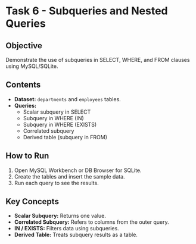 # Task 6 - Subqueries and Nested Queries

## Objective
Demonstrate the use of subqueries in SELECT, WHERE, and FROM clauses using MySQL/SQLite.

## Contents
- **Dataset:** `departments` and `employees` tables.
- **Queries:**
  - Scalar subquery in SELECT
  - Subquery in WHERE (IN)
  - Subquery in WHERE (EXISTS)
  - Correlated subquery
  - Derived table (subquery in FROM)

## How to Run
1. Open MySQL Workbench or DB Browser for SQLite.
2. Create the tables and insert the sample data.
3. Run each query to see the results.

## Key Concepts
- **Scalar Subquery:** Returns one value.
- **Correlated Subquery:** Refers to columns from the outer query.
- **IN / EXISTS:** Filters data using subqueries.
- **Derived Table:** Treats subquery results as a table.
